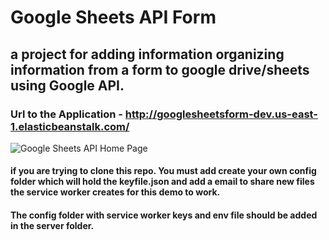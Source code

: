 # Google Sheets API Form

## a project for adding information organizing information from a form to google drive/sheets using Google API. 

### Url to the Application - http://googlesheetsform-dev.us-east-1.elasticbeanstalk.com/

![Google Sheets API Home Page](http://googlesheetsform-dev.us-east-1.elasticbeanstalk.com/meta/GoogleFormAPIDemo.png)

#### if you are trying to clone this repo. You must add create your own config folder which will hold the keyfile.json and add a email to share new files the service worker creates for this demo to work. 

#### The config folder with service worker keys and env file should be added in the server folder.


